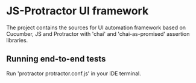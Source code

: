 # JS-Protractor UI framework

The project contains the sources for UI automation framework based on Cucumber, JS and Protractor with 'chai' and 'chai-as-promised' assertion libraries.

## Running end-to-end tests

Run 'protractor protractor.conf.js' in your IDE terminal.
